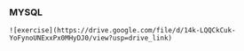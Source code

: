 ### MYSQL
`![exercise](https://drive.google.com/file/d/14k-LQQCkCuk-YoFynoUNExxPx0MHyDJ0/view?usp=drive_link)`
